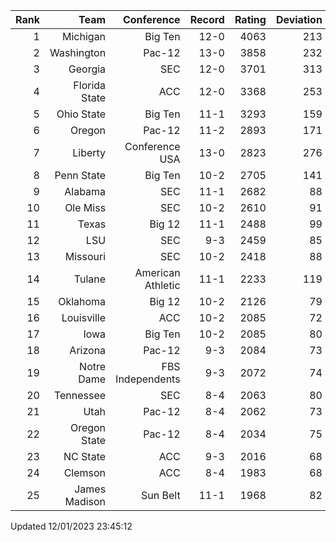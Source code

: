 | Rank  | Team                 | Conference           | Record   | Rating | Deviation |
| ---:  | ---:                 | ---:                 | ---:     | ---:   | ---:      |
| 1     | Michigan             | Big Ten              | 12-0     | 4063   | 213       |
| 2     | Washington           | Pac-12               | 13-0     | 3858   | 232       |
| 3     | Georgia              | SEC                  | 12-0     | 3701   | 313       |
| 4     | Florida State        | ACC                  | 12-0     | 3368   | 253       |
| 5     | Ohio State           | Big Ten              | 11-1     | 3293   | 159       |
| 6     | Oregon               | Pac-12               | 11-2     | 2893   | 171       |
| 7     | Liberty              | Conference USA       | 13-0     | 2823   | 276       |
| 8     | Penn State           | Big Ten              | 10-2     | 2705   | 141       |
| 9     | Alabama              | SEC                  | 11-1     | 2682   | 88        |
| 10    | Ole Miss             | SEC                  | 10-2     | 2610   | 91        |
| 11    | Texas                | Big 12               | 11-1     | 2488   | 99        |
| 12    | LSU                  | SEC                  | 9-3      | 2459   | 85        |
| 13    | Missouri             | SEC                  | 10-2     | 2418   | 88        |
| 14    | Tulane               | American Athletic    | 11-1     | 2233   | 119       |
| 15    | Oklahoma             | Big 12               | 10-2     | 2126   | 79        |
| 16    | Louisville           | ACC                  | 10-2     | 2085   | 72        |
| 17    | Iowa                 | Big Ten              | 10-2     | 2085   | 80        |
| 18    | Arizona              | Pac-12               | 9-3      | 2084   | 73        |
| 19    | Notre Dame           | FBS Independents     | 9-3      | 2072   | 74        |
| 20    | Tennessee            | SEC                  | 8-4      | 2063   | 80        |
| 21    | Utah                 | Pac-12               | 8-4      | 2062   | 73        |
| 22    | Oregon State         | Pac-12               | 8-4      | 2034   | 75        |
| 23    | NC State             | ACC                  | 9-3      | 2016   | 68        |
| 24    | Clemson              | ACC                  | 8-4      | 1983   | 68        |
| 25    | James Madison        | Sun Belt             | 11-1     | 1968   | 82        |

Updated 12/01/2023 23:45:12
